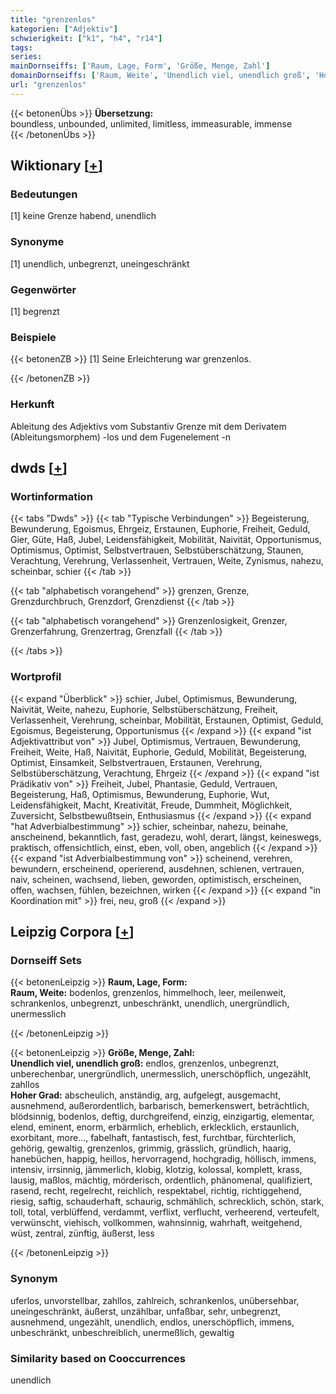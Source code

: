 ```yaml
---
title: "grenzenlos"
kategorien: ["Adjektiv"]
schwierigkeit: ["k1", "h4", "r14"]
tags:
series:
mainDornseiffs: ['Raum, Lage, Form', 'Größe, Menge, Zahl']
domainDornseiffs: ['Raum, Weite', 'Unendlich viel, unendlich groß', 'Hoher Grad']
url: "grenzenlos"
---
```


{{< betonenÜbs >}}
**Übersetzung:**  
boundless, unbounded, unlimited, limitless, immeasurable, immense  
{{< /betonenÜbs >}}

## Wiktionary [[+](https://de.wiktionary.org/wiki/grenzenlos)]

### Bedeutungen
[1] keine Grenze habend, unendlich  

### Synonyme
[1] unendlich, unbegrenzt, uneingeschränkt  

### Gegenwörter
[1] begrenzt  

### Beispiele
{{< betonenZB >}}
[1] Seine Erleichterung war grenzenlos.  

{{< /betonenZB >}}
### Herkunft
Ableitung des Adjektivs vom Substantiv Grenze mit dem Derivatem (Ableitungsmorphem) -los und dem Fugenelement -n  



## dwds [[+](https://www.dwds.de/wb/grenzenlos)]

### Wortinformation
{{< tabs "Dwds" >}}
{{< tab "Typische Verbindungen" >}}
Begeisterung, Bewunderung, Egoismus, Ehrgeiz, Erstaunen, Euphorie, Freiheit, Geduld, Gier, Güte, Haß, Jubel, Leidensfähigkeit, Mobilität, Naivität, Opportunismus, Optimismus, Optimist, Selbstvertrauen, Selbstüberschätzung, Staunen, Verachtung, Verehrung, Verlassenheit, Vertrauen, Weite, Zynismus, nahezu, scheinbar, schier
{{< /tab >}}

{{< tab "alphabetisch vorangehend" >}}
grenzen, Grenze, Grenzdurchbruch, Grenzdorf, Grenzdienst
{{< /tab >}}

{{< tab "alphabetisch vorangehend" >}}
Grenzenlosigkeit, Grenzer, Grenzerfahrung, Grenzertrag, Grenzfall
{{< /tab >}}

{{< /tabs >}}

### Wortprofil
{{< expand "Überblick" >}} schier, Jubel, Optimismus, Bewunderung, Naivität, Weite, nahezu, Euphorie, Selbstüberschätzung, Freiheit, Verlassenheit, Verehrung, scheinbar, Mobilität, Erstaunen, Optimist, Geduld, Egoismus, Begeisterung, Opportunismus {{< /expand >}}
{{< expand "ist Adjektivattribut von" >}} Jubel, Optimismus, Vertrauen, Bewunderung, Freiheit, Weite, Haß, Naivität, Euphorie, Geduld, Mobilität, Begeisterung, Optimist, Einsamkeit, Selbstvertrauen, Erstaunen, Verehrung, Selbstüberschätzung, Verachtung, Ehrgeiz {{< /expand >}}
{{< expand "ist Prädikativ von" >}} Freiheit, Jubel, Phantasie, Geduld, Vertrauen, Begeisterung, Haß, Optimismus, Bewunderung, Euphorie, Wut, Leidensfähigkeit, Macht, Kreativität, Freude, Dummheit, Möglichkeit, Zuversicht, Selbstbewußtsein, Enthusiasmus {{< /expand >}}
{{< expand "hat Adverbialbestimmung" >}} schier, scheinbar, nahezu, beinahe, anscheinend, bekanntlich, fast, geradezu, wohl, derart, längst, keineswegs, praktisch, offensichtlich, einst, eben, voll, oben, angeblich {{< /expand >}}
{{< expand "ist Adverbialbestimmung von" >}} scheinend, verehren, bewundern, erscheinend, operierend, ausdehnen, schienen, vertrauen, naiv, scheinen, wachsend, lieben, geworden, optimistisch, erscheinen, offen, wachsen, fühlen, bezeichnen, wirken {{< /expand >}}
{{< expand "in Koordination mit" >}} frei, neu, groß {{< /expand >}}

## Leipzig Corpora [[+](https://corpora.uni-leipzig.de/en/res?word=grenzenlos&corpusId=deu_newscrawl-public_2018)]

### Dornseiff Sets
{{< betonenLeipzig >}}
**Raum, Lage, Form:**  
**Raum, Weite:** bodenlos, grenzenlos, himmelhoch, leer, meilenweit, schrankenlos, unbegrenzt, unbeschränkt, unendlich, unergründlich, unermesslich  

{{< /betonenLeipzig >}}


{{< betonenLeipzig >}}
**Größe, Menge, Zahl:**  
**Unendlich viel, unendlich groß:** endlos, grenzenlos, unbegrenzt, unberechenbar, unergründlich, unermesslich, unerschöpflich, ungezählt, zahllos  
**Hoher Grad:** abscheulich, anständig, arg, aufgelegt, ausgemacht, ausnehmend, außerordentlich, barbarisch, bemerkenswert, beträchtlich, blödsinnig, bodenlos, deftig, durchgreifend, einzig, einzigartig, elementar, elend, eminent, enorm, erbärmlich, erheblich, erklecklich, erstaunlich, exorbitant, more..., fabelhaft, fantastisch, fest, furchtbar, fürchterlich, gehörig, gewaltig, grenzenlos, grimmig, grässlich, gründlich, haarig, hanebüchen, happig, heillos, hervorragend, hochgradig, höllisch, immens, intensiv, irrsinnig, jämmerlich, klobig, klotzig, kolossal, komplett, krass, lausig, maßlos, mächtig, mörderisch, ordentlich, phänomenal, qualifiziert, rasend, recht, regelrecht, reichlich, respektabel, richtig, richtiggehend, riesig, saftig, schauderhaft, schaurig, schmählich, schrecklich, schön, stark, toll, total, verblüffend, verdammt, verflixt, verflucht, verheerend, verteufelt, verwünscht, viehisch, vollkommen, wahnsinnig, wahrhaft, weitgehend, wüst, zentral, zünftig, äußerst, less  

{{< /betonenLeipzig >}}

### Synonym
uferlos, unvorstellbar, zahllos, zahlreich, schrankenlos, unübersehbar, uneingeschränkt, äußerst, unzählbar, unfaßbar, sehr, unbegrenzt, ausnehmend, ungezählt, unendlich, endlos, unerschöpflich, immens, unbeschränkt, unbeschreiblich, unermeßlich, gewaltig


### Similarity based on Cooccurrences
unendlich

